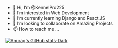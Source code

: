 - 👋 Hi, I’m @KennelPro225
- 👀 I’m interested in Web Development
- 🌱 I’m currently learning Django and React.JS
- 💞️ I’m looking to collaborate on Amazing Projects
- 📫 How to reach me ...

[![Anurag's GitHub stats-Dark](https://github-readme-stats.vercel.app/api?username=KennelPro225&show_icons=true&theme=dark#gh-dark-mode-only)](https://github.com/KennelPro225/github-readme-stats#gh-dark-mode-only)
<!---
KennelPro225/KennelPro225 is a ✨ special ✨ repository because its `README.md` (this file) appears on your GitHub profile.
You can click the Preview link to take a look at your changes.
--->

